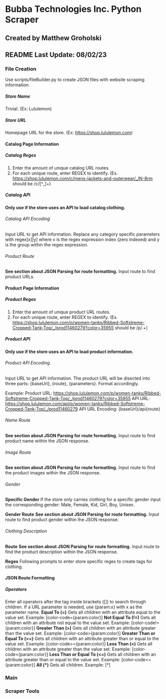 # Bubba Technologies Inc. Python Scraper
## Created by Matthew Groholski
## README Last Update: 08/02/23

### File Creation
Use scripts/fileBuilder.py to create JSON files with website scraping information.

##### Store Name
Trivial. (Ex: Lululemon)

##### Store URL
Homepage URL for the store. (Ex: https://shop.lululemon.com)

#### Catalog Page Information
##### Catalog Regex
1. Enter the amount of unique catalog URL routes.
2. For each unique route, enter REGEX to identify. (Ex. https://shop.lululemon.com/c/mens-jackets-and-outerwear/_/N-8rm should be /c/[^_]+)

##### Catalog API
**Only use if the store uses an API to load catalog clothing.**
###### Catalog API Encoding
Input URL to get API information. Replace any category specific parameters with regex[x][y] where x is the regex expression index (zero indexed) and y is the group within the regex expression.

###### Product Route
**See section about JSON Parsing for route formatting.**
Input route to find product URLs. 

#### Product Page Information
##### Product Regex
1. Enter the amount of unique product URL routes.
2. For each unique route, enter REGEX to identify. (Ex. https://shop.lululemon.com/p/women-tanks/Ribbed-Softstreme-Cropped-Tank-Top/_/prod11460279?color=35955 should be /p/.+)

##### Product API
**Only use if the store uses an API to load product information.**
###### Product API Encoding
Input URL to get API information. The product URL will be disected into three parts: {baseUrl}, {route}, {parameters}. Format accordingly.

Example:
Product URL: https://shop.lululemon.com/p/women-tanks/Ribbed-Softstreme-Cropped-Tank-Top/_/prod11460279?color=35955
API URL: https://shop.lululemon.com/api/p/women-tanks/Ribbed-Softstreme-Cropped-Tank-Top/_/prod11460279
API URL Encoding: {baseUrl}/api{route}

###### Name Route
**See section about JSON Parsing for route formatting.**
Input route to find product name within the JSON response.

###### Image Route
**See section about JSON Parsing for route formatting.**
Input route to find the product images within the JSON response.

###### Gender
**Specific Gender**
If the store only carries clothing for a specific gender input the corresponding gender: Male, Female, Kid, Girl, Boy, Unisex.

**Gender Route**
**See section about JSON Parsing for route formatting.**
Input route to find product gender within the JSON response.

###### Clothing Description
**Route**
**See section about JSON Parsing for route formatting.**
Input route to find the product description within the JSON response.

**Regex**
Following prompts to enter store specific regex to create tags for clothing.

#### JSON Route Formatting
##### Operators
Enter all operators after the tag inside brackets ([]) to search through children. If a URL parameter is needed, use {param:x} with x as the parameter name.
**Equal To (=)**
Gets all children with an attribute equal to the value set.
Example: [color-code={param:color}]
**Not Equal To (!=)**
Gets all children with an attribute not equal to the value set.
Example: [color-code!={param:color}]
**Greater Than (>)**
Gets all children with an attribute greater than the value set.
Example: [color-code>{param:color}]
**Greater Than or Equal To (>=)**
Gets all children with an attribute greater than or equal to the value set.
Example: [color-code>={param:color}]
**Less Than (<)**
Gets all children with an attribute greater than the value set.
Example: [color-code<{param:color}]
**Less Than or Equal To (<=)**
Gets all children with an attribute greater than or equal to the value set.
Example: [color-code<={param:color}]
**All (*)**
Gets all children.
Example: [*]

### Main

### Scraper Tools

